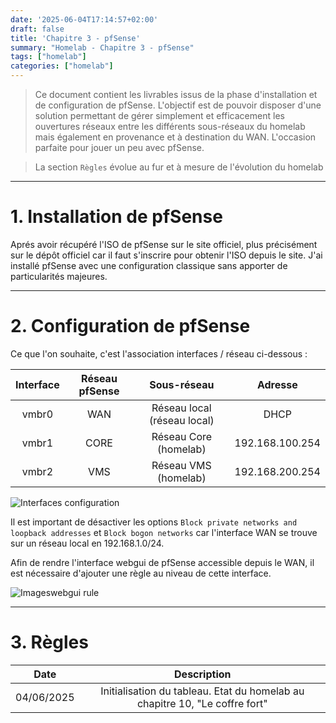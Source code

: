 ```yaml
---
date: '2025-06-04T17:14:57+02:00'
draft: false
title: 'Chapitre 3 - pfSense'
summary: "Homelab - Chapitre 3 - pfSense"
tags: ["homelab"]
categories: ["homelab"]
---
```


> Ce document contient les livrables issus de la phase d'installation et de configuration de pfSense. L'objectif est de pouvoir disposer d'une solution permettant de gérer simplement et efficacement les ouvertures réseaux entre les différents sous-réseaux du homelab mais également en provenance et à destination du WAN. L'occasion parfaite pour jouer un peu avec pfSense.

> La section `Règles` évolue au fur et à mesure de l'évolution du homelab

---

# 1. Installation de pfSense

Aprés avoir récupéré l'ISO de pfSense sur le site officiel, plus précisément sur le dépôt officiel car il faut s'inscrire pour obtenir l'ISO depuis le site. J'ai installé pfSense avec une configuration classique sans apporter de particularités majeures.

---

# 2. Configuration de pfSense

Ce que l'on souhaite, c'est l'association interfaces / réseau ci-dessous :

| Interface      | Réseau pfSense     | Sous-réseau | Adresse
|:-:    |:-:    |:-:    |:-:
| vmbr0     | WAN      | Réseau local (réseau local) | DHCP
| vmbr1     | CORE      | Réseau Core (homelab) | 192.168.100.254
| vmbr2     | VMS     | Réseau VMS (homelab) | 192.168.200.254

![Interfaces configuration](/images/interfaces-configuration.png)

Il est important de désactiver les options `Block private networks and loopback addresses` et `Block bogon networks` car l'interface WAN se trouve sur un réseau local en 192.168.1.0/24.

Afin de rendre l'interface webgui de pfSense accessible depuis le WAN, il est nécessaire d'ajouter une règle au niveau de cette interface.

![Imageswebgui rule](/images/webgui-rule.png)

---

# 3. Règles

| Date     | Description    | 
|:-:    |:-:    |
| 04/06/2025     | Initialisation du tableau. Etat du homelab au chapitre 10, "Le coffre fort" |

